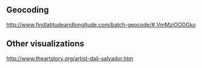 ## Geocoding

http://www.findlatitudeandlongitude.com/batch-geocode/#.VmMzjOODGko


## Other visualizations

http://www.theartstory.org/artist-dali-salvador.htm
